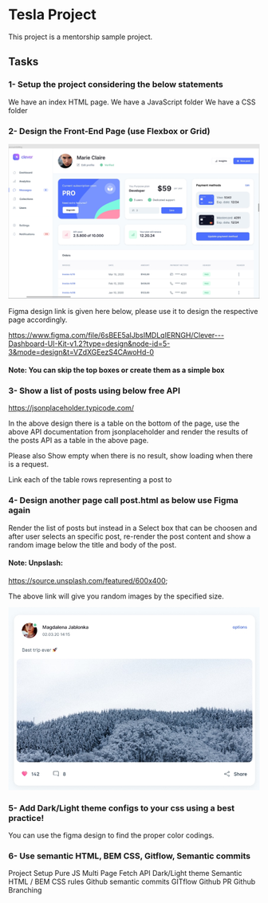 # Tesla Project

This project is a mentorship sample project.

## Tasks

### 1- Setup the project considering the below statements

We have an index HTML page.
We have a JavaScript folder
We have a CSS folder

### 2- Design the Front-End Page (use Flexbox or Grid)

![index_page](Screenshot_1.jpg)

Figma design link is given here below, please use it to design the respective page accordingly.

https://www.figma.com/file/6sBEE5alJbsIMDLqIERNGH/Clever---Dashboard-UI-Kit-v1.2?type=design&node-id=5-3&mode=design&t=VZdXGEezS4CAwoHd-0

#### Note: You can skip the top boxes or create them as a simple box

### 3- Show a list of posts using below free API

https://jsonplaceholder.typicode.com/

In the above design there is a table on the bottom of the page, use the above API documentation from jsonplaceholder and render the results of the posts API as a table in the above page.

Please also Show empty when there is no result, show loading when there is a request.

Link each of the table rows representing a post to

### 4- Design another page call post.html as below use Figma again

Render the list of posts but instead in a Select box that can be choosen and after user selects an specific post, re-render the post content and show a random image below the title and body of the post.

#### Note: Unpslash:

https://source.unsplash.com/featured/600x400;

The above link will give you random images by the specified size.

![post_page](Screenshot_2.jpg)

### 5- Add Dark/Light theme configs to your css using a best practice!

You can use the figma design to find the proper color codings.

### 6- Use semantic HTML, BEM CSS, Gitflow, Semantic commits

Project Setup
Pure JS
Multi Page
Fetch API
Dark/Light theme
Semantic HTML / BEM CSS rules
Github semantic commits
GITflow
Github PR
Github Branching
